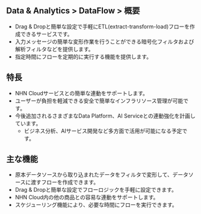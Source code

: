 ## Data & Analytics > DataFlow > 概要

* Drag & Dropと簡単な設定で手軽にETL(extract-transform-load)フローを作成できるサービスです。
* 入力メッセージの簡単な変形作業を行うことができる暗号化フィルタおよび解析フィルタなどを提供します。
* 指定時間にフローを定期的に実行する機能を提供します。

## 特長

* NHN Cloudサービスとの簡単な連動をサポートします。
* ユーザーが負担を軽減できる安全で簡単なインフラリソース管理が可能です。
* 今後追加されるさまざまなData Platform、AI Serviceとの連動強化を計画しています。
    * ビジネス分析、AIサービス開発など多方面で活用が可能になる予定です。

## 主な機能

* 原本データソースから取り込まれたデータをフィルタで変形して、データソースに渡すフローを作成できます。
* Drag & Dropと簡単な設定でフローロジックを手軽に設定できます。
* NHN Cloud内の他の商品との容易な連動をサポートします。
* スケジューリング機能により、必要な時間にフローを実行できます。
